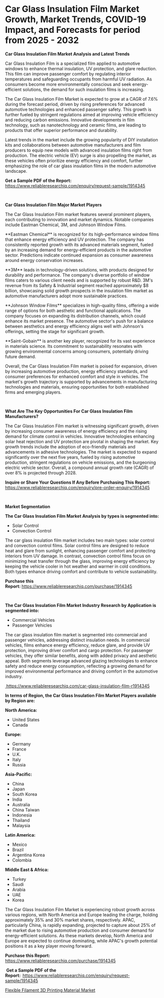 <p><h1>Car Glass Insulation Film Market Growth, Market Trends, COVID-19 Impact, and Forecasts for period from 2025 - 2032</h1></p><p><strong>Car Glass Insulation Film Market Analysis and Latest Trends</strong></p>
<p><p>Car Glass Insulation Film is a specialized film applied to automotive windows to enhance thermal insulation, UV protection, and glare reduction. This film can improve passenger comfort by regulating interior temperatures and safeguarding occupants from harmful UV radiation. As consumers become more environmentally conscious and seek energy-efficient solutions, the demand for such insulation films is increasing.</p><p>The Car Glass Insulation Film Market is expected to grow at a CAGR of 7.6% during the forecast period, driven by rising preferences for advanced automotive technologies and enhanced passenger safety. This growth is further fueled by stringent regulations aimed at improving vehicle efficiency and reducing carbon emissions. Innovative developments in film technology, such as nanotechnology and ceramic films, are leading to products that offer superior performance and durability.</p><p>Latest trends in the market include the growing popularity of DIY installation kits and collaborations between automotive manufacturers and film producers to equip new models with advanced insulation films right from production. The electric vehicle (EV) surge is also propelling the market, as these vehicles often prioritize energy efficiency and comfort, further emphasizing the role of car glass insulation films in the modern automotive landscape.</p></p>
<p><strong>Get a Sample PDF of the Report:&nbsp;</strong> <a href="https://www.reliableresearchiq.com/enquiry/request-sample/1914345?utm_campaign=1140&utm_medium=2&utm_source=Github&utm_content=ia&utm_term=04022025&utm_id=car-glass-insulation-film">https://www.reliableresearchiq.com/enquiry/request-sample/1914345</a></p>
<p>&nbsp;</p>
<p><strong>Car Glass Insulation Film Major Market Players</strong></p>
<p><p>The Car Glass Insulation Film market features several prominent players, each contributing to innovation and market dynamics. Notable companies include Eastman Chemical, 3M, and Johnson Window Films.</p><p>**Eastman Chemical** is recognized for its high-performance window films that enhance energy efficiency and UV protection. The company has consistently reported growth with its advanced materials segment, fueled by an increasing demand for energy-efficient products in the automotive sector. Predictions indicate continued expansion as consumer awareness around energy conservation increases.</p><p>**3M** leads in technology-driven solutions, with products designed for durability and performance. The company's diverse portfolio of window films caters to various client needs and is supported by robust R&D. 3M's revenue from its Safety & Industrial segment reached approximately $8 billion, showcasing solid growth prospects in the insulation film market as automotive manufacturers adopt more sustainable practices.</p><p>**Johnson Window Films** specializes in high-quality films, offering a wide range of options for both aesthetic and functional applications. The company focuses on expanding its distribution channels, which could enhance its market presence. The automotive sector's push for a balance between aesthetics and energy efficiency aligns well with Johnson's offerings, setting the stage for significant growth.</p><p>**Saint-Gobain** is another key player, recognized for its vast experience in materials science. Its commitment to sustainability resonates with growing environmental concerns among consumers, potentially driving future demand.</p><p>Overall, the Car Glass Insulation Film market is poised for expansion, driven by increasing automotive production, energy efficiency standards, and consumer preferences for enhanced comfort and style in vehicles. The market's growth trajectory is supported by advancements in manufacturing technologies and materials, ensuring opportunities for both established firms and emerging players.</p></p>
<p>&nbsp;</p>
<p><strong>What Are The Key Opportunities For Car Glass Insulation Film Manufacturers?</strong></p>
<p><p>The Car Glass Insulation Film market is witnessing significant growth, driven by increasing consumer awareness of energy efficiency and the rising demand for climate control in vehicles. Innovative technologies enhancing solar heat rejection and UV protection are pivotal in shaping the market. Key growth trends include the adoption of eco-friendly materials and advancements in adhesive technologies. The market is expected to expand significantly over the next five years, fueled by rising automotive production, stringent regulations on vehicle emissions, and the burgeoning electric vehicle sector. Overall, a compound annual growth rate (CAGR) of over 8% is projected through 2028.</p></p>
<p><strong>Inquire or Share Your Questions If Any Before Purchasing This Report:</strong> <a href="https://www.reliableresearchiq.com/enquiry/pre-order-enquiry/1914345?utm_campaign=1140&utm_medium=2&utm_source=Github&utm_content=ia&utm_term=04022025&utm_id=car-glass-insulation-film">https://www.reliableresearchiq.com/enquiry/pre-order-enquiry/1914345</a></p>
<p>&nbsp;</p>
<p><strong>Market Segmentation</strong></p>
<p><strong>The Car Glass Insulation Film Market Analysis by types is segmented into:</strong></p>
<p><ul><li>Solar Control</li><li>Convection Control</li></ul></p>
<p><p>The car glass insulation film market includes two main types: solar control and convection control films. Solar control films are designed to reduce heat and glare from sunlight, enhancing passenger comfort and protecting interiors from UV damage. In contrast, convection control films focus on minimizing heat transfer through the glass, improving energy efficiency by keeping the vehicle cooler in hot weather and warmer in cold conditions. Both types enhance driving comfort and contribute to vehicle sustainability.</p></p>
<p><strong>Purchase this Report:&nbsp;</strong><a href="https://www.reliableresearchiq.com/purchase/1914345?utm_campaign=1140&utm_medium=2&utm_source=Github&utm_content=ia&utm_term=04022025&utm_id=car-glass-insulation-film">https://www.reliableresearchiq.com/purchase/1914345</a></p>
<p>&nbsp;</p>
<p><strong>The Car Glass Insulation Film Market Industry Research by Application is segmented into:</strong></p>
<p><ul><li>Commercial Vehicles</li><li>Passenger Vehicles</li></ul></p>
<p><p>The car glass insulation film market is segmented into commercial and passenger vehicles, addressing distinct insulation needs. In commercial vehicles, films enhance energy efficiency, reduce glare, and provide UV protection, improving driver comfort and cargo protection. For passenger vehicles, they offer similar benefits, along with added privacy and aesthetic appeal. Both segments leverage advanced glazing technologies to enhance safety and reduce energy consumption, reflecting a growing demand for improved environmental performance and driving comfort in the automotive industry.</p></p>
<p><a href="https://www.reliableresearchiq.com/car-glass-insulation-film-r1914345?utm_campaign=1140&utm_medium=2&utm_source=Github&utm_content=ia&utm_term=04022025&utm_id=car-glass-insulation-film">&nbsp;https://www.reliableresearchiq.com/car-glass-insulation-film-r1914345</a></p>
<p><strong>In terms of Region, the Car Glass Insulation Film Market Players available by Region are:</strong></p>
<p>
    <p> <strong> North America: </strong>
        <ul>
            <li>United States</li>
            <li>Canada</li>
        </ul>
        </p> 
    <p> <strong> Europe: </strong>
        <ul>
            <li>Germany</li>
            <li>France</li>
            <li>U.K.</li>
            <li>Italy</li>
            <li>Russia</li>
        </ul>
        </p> 
    <p> <strong> Asia-Pacific: </strong>
        <ul>
            <li>China</li>
            <li>Japan</li>
            <li>South Korea</li>
            <li>India</li>
            <li>Australia</li>
            <li>China Taiwan</li>
            <li>Indonesia</li>
            <li>Thailand</li>
            <li>Malaysia</li>
        </ul>
        </p> 
    <p> <strong> Latin America: </strong>
        <ul>
            <li>Mexico</li>
            <li>Brazil</li>
            <li>Argentina Korea</li>
            <li>Colombia</li>
        </ul>
        </p> 
    <p> <strong> Middle East & Africa: </strong>
        <ul>
            <li>Turkey</li>
            <li>Saudi</li>
            <li>Arabia</li>
            <li>UAE</li>
            <li>Korea</li>
        </ul>
    </p>
    </p>
<p><p>The Car Glass Insulation Film Market is experiencing robust growth across various regions, with North America and Europe leading the charge, holding approximately 35% and 30% market shares, respectively. APAC, particularly China, is rapidly expanding, projected to capture about 25% of the market due to rising automotive production and consumer demand for energy-efficient solutions. As these markets develop, North America and Europe are expected to continue dominating, while APAC's growth potential positions it as a key player moving forward.</p></p>
<p><strong>Purchase this Report: </strong><a href="https://www.reliableresearchiq.com/purchase/1914345?utm_campaign=1140&utm_medium=2&utm_source=Github&utm_content=ia&utm_term=04022025&utm_id=car-glass-insulation-film">https://www.reliableresearchiq.com/purchase/1914345</a></p>
<p>&nbsp;<strong>Get a Sample PDF of the Report:&nbsp;&nbsp;</strong><a href="https://www.reliableresearchiq.com/enquiry/request-sample/1914345?utm_campaign=1140&utm_medium=2&utm_source=Github&utm_content=ia&utm_term=04022025&utm_id=car-glass-insulation-film">https://www.reliableresearchiq.com/enquiry/request-sample/1914345</a></p>
<p><strong></strong></p>
<p><p><a href="https://github.com/shewlisapsai/Market-Research-Report-List-1/blob/main/flexible-filament-3d-printing-material-market.md?utm_campaign=1140&utm_medium=2&utm_source=Github&utm_content=ia&utm_term=04022025&utm_id=car-glass-insulation-film">Flexible Filament 3D Printing Material Market</a></p></p>